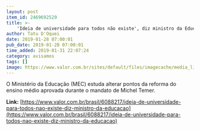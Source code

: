```yaml
---
layout: post
item_id: 2469692529
title: >-
    'Ideia de universidade para todos não existe', diz ministro da Educação
author: Tatu D'Oquei
date: 2019-01-28 07:00:01
pub_date: 2019-01-28 07:00:01
time_added: 2019-01-31 22:07:24
category: avisamos
tags: []
image: https://www.valor.com.br/sites/default/files/imagecache/media_library_big_horizontal/gn/19/01/foto28esp-101-educa-a12.jpg
---
```


O Ministério da Educação (MEC) estuda alterar pontos da reforma do ensino médio aprovada durante o mandato de Michel Temer.

**Link:** [https://www.valor.com.br/brasil/6088217/ideia-de-universidade-para-todos-nao-existe-diz-ministro-da-educacao](https://www.valor.com.br/brasil/6088217/ideia-de-universidade-para-todos-nao-existe-diz-ministro-da-educacao)

